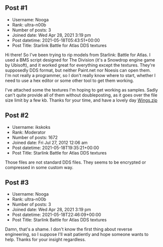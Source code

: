 ## Post #1
- Username: Nooga
- Rank: ultra-n00b
- Number of posts: 3
- Joined date: Wed Apr 28, 2021 3:19 pm
- Post datetime: 2021-05-18T05:43:51+00:00
- Post Title: Starlink Battle for Atlas DDS textures

Hi there! So I've been trying to rip models from Starlink: Battle for Atlas. I used a BMS script designed for The Division (it's a Snowdrop engine game by Ubisoft), and it worked great for everything except the textures. They're supposedly DDS format, but neither Paint.net nor Noesis can open them. I'm not really a programmer, so I don't really know where to start, whether I need to use a hex editor or some other tool to get them working.

I've attached some the textures I'm hoping to get working as samples. Sadly can't quite provide all of them without doubleposting, as it goes over the file size limit by a few kb. Thanks for your time, and have a lovely day 
[Wings.zip](https://xentaxbackup.github.io/file/20153_Wings.zip)
## Post #2
- Username: ikskoks
- Rank: Moderator
- Number of posts: 1672
- Joined date: Fri Jul 27, 2012 12:06 am
- Post datetime: 2021-05-18T19:35:21+00:00
- Post Title: Starlink Battle for Atlas DDS textures

Those files are not standard DDS files. They seems to be encrypted or compressed in some custom way.
## Post #3
- Username: Nooga
- Rank: ultra-n00b
- Number of posts: 3
- Joined date: Wed Apr 28, 2021 3:19 pm
- Post datetime: 2021-05-18T22:46:09+00:00
- Post Title: Starlink Battle for Atlas DDS textures

Damn, that's a shame. I don't know the first thing about reverse engineering, so I suppose I'll wait patiently and hope someone wants to help. Thanks for your insight regardless.
